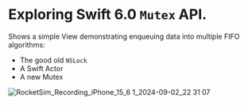 # Exploring Swift 6.0 `Mutex` API.

Shows a simple View demonstrating enqueuing data into multiple FIFO algorithms:
- The good old `NSLock`
- A Swift Actor
- A new Mutex

![RocketSim_Recording_iPhone_15_6 1_2024-09-02_22 31 07](https://github.com/user-attachments/assets/c1fac675-253c-4b3c-af99-015c58002bd6)
